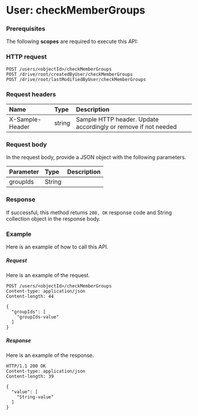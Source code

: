 # User: checkMemberGroups


### Prerequisites
The following **scopes** are required to execute this API: 
### HTTP request
<!-- { "blockType": "ignored" } -->
```http
POST /users/<objectId>/checkMemberGroups
POST /drive/root/createdByUser/checkMemberGroups
POST /drive/root/lastModifiedByUser/checkMemberGroups

```
### Request headers
| Name       | Type | Description|
|:---------------|:--------|:----------|
| X-Sample-Header  | string  | Sample HTTP header. Update accordingly or remove if not needed|

### Request body
In the request body, provide a JSON object with the following parameters.

| Parameter	   | Type	|Description|
|:---------------|:--------|:----------|
|groupIds|String||

### Response
If successful, this method returns `200, OK` response code and String collection object in the response body.

### Example
Here is an example of how to call this API.
##### Request
Here is an example of the request.
<!-- {
  "blockType": "request",
  "name": "user_checkmembergroups"
}-->
```http
POST /users/<objectId>/checkMemberGroups
Content-type: application/json
Content-length: 44

{
  "groupIds": [
    "groupIds-value"
  ]
}
```

##### Response
Here is an example of the response.
<!-- {
  "blockType": "response",
  "truncated": false,
  "@odata.type": "string",
  "isCollection": true
} -->
```http
HTTP/1.1 200 OK
Content-type: application/json
Content-length: 39

{
  "value": [
    "String-value"
  ]
}
```

<!-- uuid: fb54d48e-6ff4-4df9-80d6-45479dc62b80
2015-10-19 09:07:27 UTC -->
<!-- {
  "type": "#page.annotation",
  "description": "User: checkMemberGroups",
  "keywords": "",
  "section": "documentation",
  "tocPath": ""
}-->
